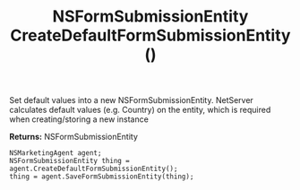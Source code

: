 ﻿---
uid: crmscript_ref_NSMarketingAgent_CreateDefaultFormSubmissionEntity
title: NSFormSubmissionEntity CreateDefaultFormSubmissionEntity()
intellisense: NSMarketingAgent.CreateDefaultFormSubmissionEntity
keywords: NSMarketingAgent, CreateDefaultFormSubmissionEntity
so.topic: reference
---
	  
Set default values into a new NSFormSubmissionEntity.
NetServer calculates default values (e.g. Country) on the entity, which is required when creating/storing a new instance
	  
**Returns:** NSFormSubmissionEntity

```crmscript
NSMarketingAgent agent;
NSFormSubmissionEntity thing = agent.CreateDefaultFormSubmissionEntity();
thing = agent.SaveFormSubmissionEntity(thing);
```

